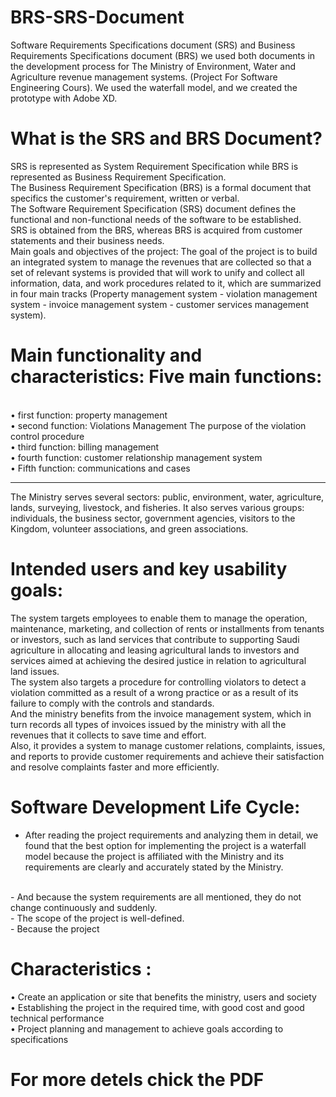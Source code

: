 # BRS-SRS-Document
Software Requirements Specifications document (SRS) and Business Requirements Specifications document (BRS) we used both documents in the development process for The Ministry of Environment, Water and Agriculture revenue management systems. (Project For Software Engineering Cours). We used the waterfall model, and we created the prototype with Adobe XD.

# What is the SRS and BRS Document?
SRS is represented as System Requirement Specification while BRS is represented as Business Requirement Specification.
<br/>
The Business Requirement Specification (BRS) is a formal document that specifics the customer's requirement, written or verbal.
<br/>
The Software Requirement Specification (SRS) document defines the functional and non-functional needs of the software to be established.
<br/>
SRS is obtained from the BRS, whereas BRS is acquired from customer statements and their business needs.
<br/>
Main goals and objectives of the project:
The goal of the project is to build an integrated system to manage the revenues that are collected so that a set of relevant systems is provided that will work to unify and collect all information, data, and work procedures related to it, which are summarized in four main tracks (Property management system - violation management system - invoice management system - customer services management system). 

# Main functionality and characteristics: Five main functions:
<br/>
• first function: property management
<br/>
• second function: Violations Management The purpose of the violation control procedure 
<br/>
• third function: billing management
<br/>
• fourth function: customer relationship management system
<br/>
• Fifth function: communications and cases
<br/>

------------------------------------------------------------------------------------

The Ministry serves several sectors: public, environment, water, agriculture, lands, surveying, livestock, and fisheries. 
It also serves various groups: individuals, the business sector, government agencies, visitors to the Kingdom, volunteer associations, and green associations.

# Intended users and key usability goals:
The system targets employees to enable them to manage the operation, maintenance, marketing, and collection of rents or installments from tenants or investors, such as land services that contribute to supporting Saudi agriculture in allocating and leasing agricultural lands to investors and services aimed at achieving the desired justice in relation to agricultural land issues.
<br/>
The system also targets a procedure for controlling violators to detect a violation committed as a result of a wrong practice or as a result of its failure to comply with the controls and standards.
<br/>
And the ministry benefits from the invoice management system, which in turn records all types of invoices issued by the ministry with all the revenues that it collects to save time and effort.
<br/>
Also, it provides a system to manage customer relations, complaints, issues, and reports to provide customer requirements and achieve their satisfaction and resolve complaints faster and more efficiently.

# Software Development Life Cycle:
- After reading the project requirements and analyzing them in detail, we found that the best option for implementing the project is a waterfall model because the project is affiliated with the Ministry and its requirements are clearly and accurately stated by the Ministry.
<br/>
- And because the system requirements are all mentioned, they do not change continuously and suddenly.
<br/>
- The scope of the project is well-defined.
<br/>
- Because the project 
<br/>

# Characteristics :
• Create an application or site that benefits the ministry, users and society
<br/>
• Establishing the project in the required time, with good cost and good technical performance 
<br/>
• Project planning and management to achieve goals according to specifications
<br/>

# For more detels chick the PDF
